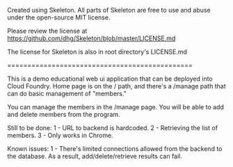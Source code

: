 Created using Skeleton. All parts of Skeleton are free to use and abuse under the open-source MIT license.

Please review the license at https://github.com/dhg/Skeleton/blob/master/LICENSE.md

The license for Skeleton is also in root directory's LICENSE.md

==============================================

This is a demo educational web ui application that can be deployed into Cloud Foundry. Home page is on the / path, and there's a /manage path that can do basic management of "members."

You can manage the members in the /manage page. You will be able to add and delete members from the program.

Still to be done:
1 - URL to backend is hardcoded.
2 - Retrieving the list of members.
3 - Only works in Chrome.

Known issues:
1 - There's limited connections allowed from the backend to the database. As a result, add/delete/retrieve results can fail.
